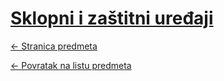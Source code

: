 # [Sklopni i zaštitni uređaji](https://www.github.com/studosi-fer/SZU)
[<- Stranica predmeta](https://www.fer.unizg.hr/predmet/szu)

[<- Povratak na listu predmeta](https://www.github.com/studosi/FER)